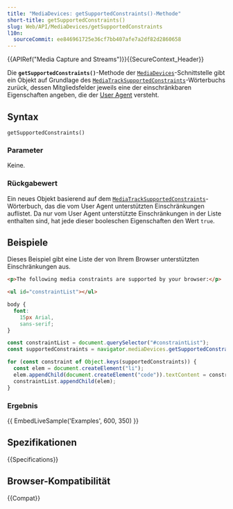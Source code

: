 ```yaml
---
title: "MediaDevices: getSupportedConstraints()-Methode"
short-title: getSupportedConstraints()
slug: Web/API/MediaDevices/getSupportedConstraints
l10n:
  sourceCommit: ee846961725e36cf7bb407afe7a2df82d2860658
---
```


{{APIRef("Media Capture and Streams")}}{{SecureContext_Header}}

Die **`getSupportedConstraints()`**-Methode der [`MediaDevices`](/de/docs/Web/API/MediaDevices)-Schnittstelle gibt ein Objekt auf Grundlage des [`MediaTrackSupportedConstraints`](/de/docs/Web/API/MediaTrackSupportedConstraints)-Wörterbuchs zurück, dessen Mitgliedsfelder jeweils eine der einschränkbaren Eigenschaften angeben, die der [User Agent](/de/docs/Glossary/user_agent) versteht.

## Syntax

```js-nolint
getSupportedConstraints()
```

### Parameter

Keine.

### Rückgabewert

Ein neues Objekt basierend auf dem [`MediaTrackSupportedConstraints`](/de/docs/Web/API/MediaTrackSupportedConstraints)-Wörterbuch, das die vom User Agent unterstützten Einschränkungen auflistet. Da nur vom User Agent unterstützte Einschränkungen in der Liste enthalten sind, hat jede dieser booleschen Eigenschaften den Wert `true`.

## Beispiele

Dieses Beispiel gibt eine Liste der von Ihrem Browser unterstützten Einschränkungen aus.

```html hidden
<p>The following media constraints are supported by your browser:</p>

<ul id="constraintList"></ul>
```

```css hidden
body {
  font:
    15px Arial,
    sans-serif;
}
```

```js
const constraintList = document.querySelector("#constraintList");
const supportedConstraints = navigator.mediaDevices.getSupportedConstraints();

for (const constraint of Object.keys(supportedConstraints)) {
  const elem = document.createElement("li");
  elem.appendChild(document.createElement("code")).textContent = constraint;
  constraintList.appendChild(elem);
}
```

### Ergebnis

{{ EmbedLiveSample('Examples', 600, 350) }}

## Spezifikationen

{{Specifications}}

## Browser-Kompatibilität

{{Compat}}
